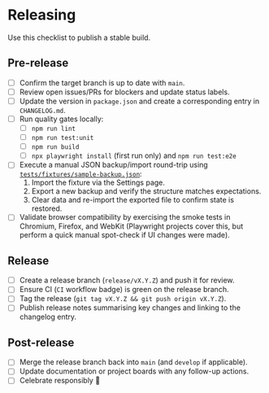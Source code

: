 # Releasing

Use this checklist to publish a stable build.

## Pre-release

- [ ] Confirm the target branch is up to date with `main`.
- [ ] Review open issues/PRs for blockers and update status labels.
- [ ] Update the version in `package.json` and create a corresponding entry in `CHANGELOG.md`.
- [ ] Run quality gates locally:
  - [ ] `npm run lint`
  - [ ] `npm run test:unit`
  - [ ] `npm run build`
  - [ ] `npx playwright install` (first run only) and `npm run test:e2e`
- [ ] Execute a manual JSON backup/import round-trip using [`tests/fixtures/sample-backup.json`](tests/fixtures/sample-backup.json):
  1. Import the fixture via the Settings page.
  2. Export a new backup and verify the structure matches expectations.
  3. Clear data and re-import the exported file to confirm state is restored.
- [ ] Validate browser compatibility by exercising the smoke tests in Chromium, Firefox, and WebKit (Playwright projects cover this, but perform a quick manual spot-check if UI changes were made).

## Release

- [ ] Create a release branch (`release/vX.Y.Z`) and push it for review.
- [ ] Ensure CI (`CI` workflow badge) is green on the release branch.
- [ ] Tag the release (`git tag vX.Y.Z && git push origin vX.Y.Z`).
- [ ] Publish release notes summarising key changes and linking to the changelog entry.

## Post-release

- [ ] Merge the release branch back into `main` (and `develop` if applicable).
- [ ] Update documentation or project boards with any follow-up actions.
- [ ] Celebrate responsibly 🎉

